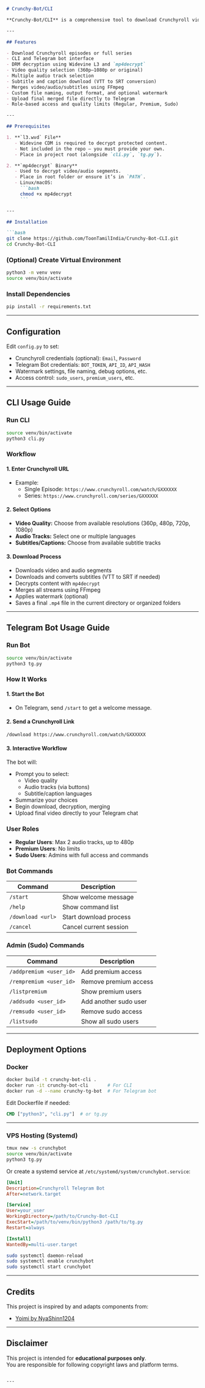 ```markdown
# Crunchy-Bot/CLI

**Crunchy-Bot/CLI** is a comprehensive tool to download Crunchyroll videos either through a **command-line interface (CLI)** or an interactive **Telegram bot**. It supports decryption, merging, metadata tagging, multiple audio/subtitle selection, batch downloads, and optional watermarking.

---

## Features

- Download Crunchyroll episodes or full series
- CLI and Telegram bot interface
- DRM decryption using Widevine L3 and `mp4decrypt`
- Video quality selection (360p–1080p or original)
- Multiple audio track selection
- Subtitle and caption download (VTT to SRT conversion)
- Merges video/audio/subtitles using FFmpeg
- Custom file naming, output format, and optional watermark
- Upload final merged file directly to Telegram
- Role-based access and quality limits (Regular, Premium, Sudo)

---

## Prerequisites

1. **`l3.wvd` File**
   - Widevine CDM is required to decrypt protected content.
   - Not included in the repo — you must provide your own.
   - Place in project root (alongside `cli.py`, `tg.py`).

2. **`mp4decrypt` Binary**
   - Used to decrypt video/audio segments.
   - Place in root folder or ensure it’s in `PATH`.
   - Linux/macOS:
     ```bash
     chmod +x mp4decrypt
     ```

---

## Installation

```bash
git clone https://github.com/ToonTamilIndia/Crunchy-Bot-CLI.git
cd Crunchy-Bot-CLI
```

### (Optional) Create Virtual Environment

```bash
python3 -m venv venv
source venv/bin/activate
```

### Install Dependencies

```bash
pip install -r requirements.txt
```

---

## Configuration

Edit `config.py` to set:
- Crunchyroll credentials (optional): `Email`, `Password`
- Telegram Bot credentials: `BOT_TOKEN`, `API_ID`, `API_HASH`
- Watermark settings, file naming, debug options, etc.
- Access control: `sudo_users`, `premium_users`, etc.

---

## CLI Usage Guide

### Run CLI
```bash
source venv/bin/activate
python3 cli.py
```

### Workflow

#### **1. Enter Crunchyroll URL**
- Example:
  - Single Episode: `https://www.crunchyroll.com/watch/GXXXXXX`
  - Series: `https://www.crunchyroll.com/series/GXXXXXX`

#### **2. Select Options**
- **Video Quality:** Choose from available resolutions (360p, 480p, 720p, 1080p)
- **Audio Tracks:** Select one or multiple languages
- **Subtitles/Captions:** Choose from available subtitle tracks

#### **3. Download Process**
- Downloads video and audio segments
- Downloads and converts subtitles (VTT to SRT if needed)
- Decrypts content with `mp4decrypt`
- Merges all streams using FFmpeg
- Applies watermark (optional)
- Saves a final `.mp4` file in the current directory or organized folders

---

## Telegram Bot Usage Guide

### Run Bot
```bash
source venv/bin/activate
python3 tg.py
```

### How It Works

#### **1. Start the Bot**
- On Telegram, send `/start` to get a welcome message.

#### **2. Send a Crunchyroll Link**
```bash
/download https://www.crunchyroll.com/watch/GXXXXXX
```

#### **3. Interactive Workflow**
The bot will:
- Prompt you to select:
  - Video quality
  - Audio tracks (via buttons)
  - Subtitle/caption languages
- Summarize your choices
- Begin download, decryption, merging
- Upload final video directly to your Telegram chat

### User Roles
- **Regular Users**: Max 2 audio tracks, up to 480p
- **Premium Users**: No limits
- **Sudo Users**: Admins with full access and commands

### Bot Commands

| Command | Description |
|---------|-------------|
| `/start` | Show welcome message |
| `/help` | Show command list |
| `/download <url>` | Start download process |
| `/cancel` | Cancel current session |

### Admin (Sudo) Commands

| Command | Description |
|---------|-------------|
| `/addpremium <user_id>` | Add premium access |
| `/rempremium <user_id>` | Remove premium access |
| `/listpremium` | Show premium users |
| `/addsudo <user_id>` | Add another sudo user |
| `/remsudo <user_id>` | Remove sudo access |
| `/listsudo` | Show all sudo users |

---

## Deployment Options

### Docker

```bash
docker build -t crunchy-bot-cli .
docker run -it crunchy-bot-cli       # For CLI
docker run -d --name crunchy-tg-bot  # For Telegram bot
```

Edit Dockerfile if needed:
```Dockerfile
CMD ["python3", "cli.py"]  # or tg.py
```

---

### VPS Hosting (Systemd)

```bash
tmux new -s crunchybot
source venv/bin/activate
python3 tg.py
```

Or create a systemd service at `/etc/systemd/system/crunchybot.service`:

```ini
[Unit]
Description=Crunchyroll Telegram Bot
After=network.target

[Service]
User=your_user
WorkingDirectory=/path/to/Crunchy-Bot-CLI
ExecStart=/path/to/venv/bin/python3 /path/to/tg.py
Restart=always

[Install]
WantedBy=multi-user.target
```

```bash
sudo systemctl daemon-reload
sudo systemctl enable crunchybot
sudo systemctl start crunchybot
```

---

## Credits

This project is inspired by and adapts components from:
- [Yoimi by NyaShinn1204](https://github.com/NyaShinn1204/Yoimi)

---

## Disclaimer

This project is intended for **educational purposes only**.  
You are responsible for following copyright laws and platform terms.
```

---
